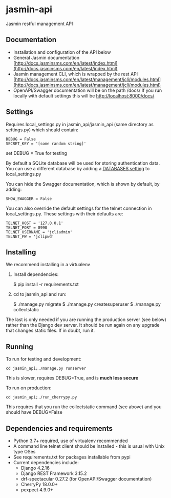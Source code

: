 # jasmin-api
Jasmin restful management API

## Documentation

* Installation and configuration of the API below
* General Jasmin documentation [http://docs.jasminsms.com/en/latest/index.html](http://docs.jasminsms.com/en/latest/index.html)
* Jasmin management CLI, which is wrapped by the rest API [http://docs.jasminsms.com/en/latest/management/jcli/modules.html](http://docs.jasminsms.com/en/latest/management/jcli/modules.html)
* OpenAPI/Swagger documentation will be on the path /docs/ If you run locally with default settings this will be [http://localhost:8000/docs/](http://localhost:8000/docs/)


## Settings

Requires local_settings.py in jasmin_api/jasmin_api
(same directory as settings.py) which should contain:

    DEBUG = False
    SECRET_KEY = '[some random string]'

set DEBUG = True for testing

By default a SQLite database will be used for storing authentication data. You can use a different database by adding a [DATABASES setting](https://docs.djangoproject.com/en/4.2/ref/settings/#databases) to local_settings.py

You can hide the Swagger documentation, which is shown by default, by adding:

    SHOW_SWAGGER = False

You can also override the default settings for the telnet connection in local_settings.py. These settings with their defaults are:

    TELNET_HOST = '127.0.0.1'
    TELNET_PORT = 8990
    TELNET_USERNAME = 'jcliadmin'
    TELNET_PW = 'jclipwd'

## Installing

We recommend installing in a virtualenv

1. Install dependencies:

    $ pip install -r requirements.txt

2. cd to jasmin_api and run:

    $ ./manage.py migrate
    $ ./manage.py createsuperuser
    $ ./manage.py collectstatic

The last is only needed if you are running the production server (see below)
rather than the Django dev server. It should be run again on any upgrade that changes static files. If in doubt, run it.

## Running

To run for testing and development:

    cd jasmin_api;./manage.py runserver

This is slower, requires DEBUG=True, and is **much less secure**

To run on production:

    cd jasmin_api;./run_cherrypy.py

This requires that you run the collectstatic command (see above) and you should
have DEBUG=False

## Dependencies and requirements
* Python 3.7+ required, use of virtualenv recommended
* A command line telnet client should be installed - this is usual with Unix type OSes
* See requirements.txt for packages installable from pypi
* Current dependencies include:
  * Django 4.2.16
  * Django REST Framework 3.15.2
  * drf-spectacular 0.27.2 (for OpenAPI/Swagger documentation)
  * CherryPy 18.0.0+
  * pexpect 4.9.0+
